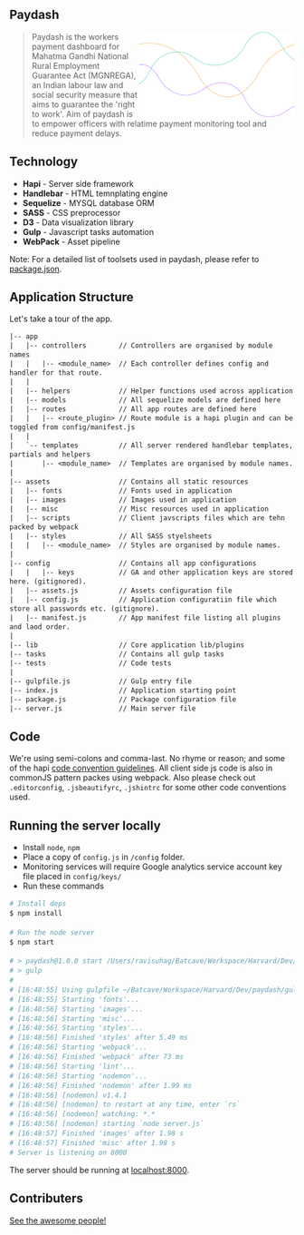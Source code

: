 ## Paydash
<img align="right" height="150" src="assets/images/charts.png">

> Paydash is the workers payment dashboard for Mahatma Gandhi National Rural Employment Guarantee Act (MGNREGA), an Indian labour law and social security measure that aims to guarantee the 'right to work'. Aim of paydash is to empower officers with relatime payment monitoring tool and reduce payment delays. 

## Technology

- **Hapi** - Server side framework
- **Handlebar** - HTML temnplating engine
- **Sequelize** - MYSQL database ORM
- **SASS** - CSS preprocessor 
- **D3** - Data visualization library
- **Gulp** - Javascript tasks automation
- **WebPack** - Asset pipeline

Note: For a detailed list of toolsets used in paydash, please refer to [package.json](package.json). 

## Application Structure

Let's take a tour of the app.
```
|-- app
|   |-- controllers        // Controllers are organised by module names
|   |   |-- <module_name>  // Each controller defines config and handler for that route.
|   |
|   |-- helpers            // Helper functions used across application
|   |-- models             // All sequelize models are defined here
|   |-- routes             // All app routes are defined here
|   |   |-- <route_plugin> // Route module is a hapi plugin and can be toggled from config/manifest.js
|   |
|   `-- templates          // All server rendered handlebar templates, partials and helpers
|       |-- <module_name>  // Templates are organised by module names.
|   
|-- assets                 // Contains all static resources 
|   |-- fonts              // Fonts used in application
|   |-- images             // Images used in application
|   |-- misc               // Misc resources used in application
|   |-- scripts            // Client javscripts files which are tehn packed by webpack
|   |-- styles             // All SASS styelsheets
|   |   |-- <module_name>  // Styles are organised by module names. 
|   
|-- config                 // Contains all app configurations 
|   |   |-- keys           // GA and other application keys are stored here. (gitignored).
|   |-- assets.js          // Assets configuration file 
|   |-- config.js          // Application configuratiin file which store all passwords etc. (gitignore). 
|   |-- manifest.js        // App manifest file listing all plugins and laod order. 
|   
|-- lib                    // Core application lib/plugins 
|-- tasks                  // Contains all gulp tasks 
|-- tests                  // Code tests
|
|-- gulpfile.js            // Gulp entry file 
|-- index.js               // Application starting point
|-- package.js             // Package configuration file
|-- server.js              // Main server file
```

## Code

We're using semi-colons and comma-last. No rhyme or reason; and some of the hapi [code convention guidelines](http://hapijs.com/styleguide). All client side js code is also in commonJS pattern packes using webpack. Also please check out `.editorconfig`, `.jsbeautifyrc`, `.jshintrc` for some other code conventions used.

## Running the server locally

 - Install  `node`, `npm`
 - Place a copy of `config.js` in `/config` folder.
 - Monitoring services will require Google analytics service account key file placed in `config/keys/`
 - Run these commands

```sh
# Install deps
$ npm install

# Run the node server
$ npm start

# > paydash@1.0.0 start /Users/ravisuhag/Batcave/Workspace/Harvard/Dev/paydash
# > gulp
# 
# [16:48:55] Using gulpfile ~/Batcave/Workspace/Harvard/Dev/paydash/gulpfile.js
# [16:48:55] Starting 'fonts'...
# [16:48:56] Starting 'images'...
# [16:48:56] Starting 'misc'...
# [16:48:56] Starting 'styles'...
# [16:48:56] Finished 'styles' after 5.49 ms
# [16:48:56] Starting 'webpack'...
# [16:48:56] Finished 'webpack' after 73 ms
# [16:48:56] Starting 'lint'...
# [16:48:56] Starting 'nodemon'...
# [16:48:56] Finished 'nodemon' after 1.99 ms
# [16:48:56] [nodemon] v1.4.1
# [16:48:56] [nodemon] to restart at any time, enter `rs`
# [16:48:56] [nodemon] watching: *.*
# [16:48:56] [nodemon] starting `node server.js`
# [16:48:57] Finished 'images' after 1.98 s
# [16:48:57] Finished 'misc' after 1.98 s
# Server is listening on 8000

```
The server should be running at [localhost:8000](https://localhost:8000).

## Contributers

[See the awesome people!](https://github.com/hks-epod/paydash/graphs/contributors)
